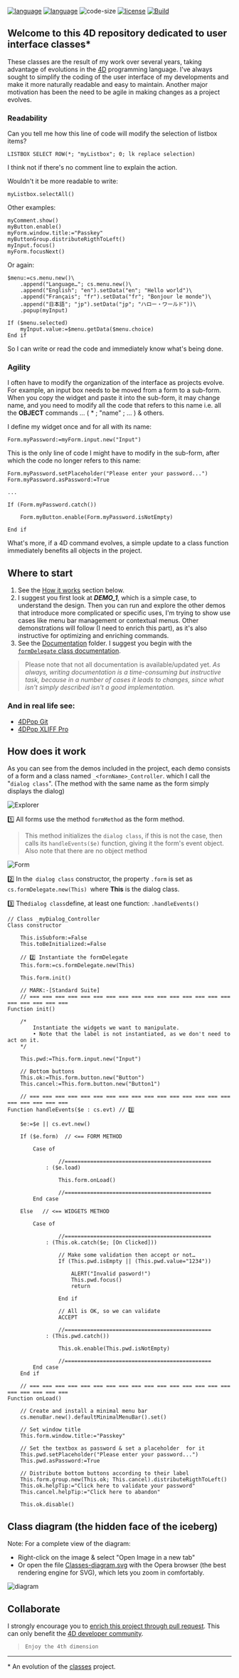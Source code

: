 [![language](https://img.shields.io/static/v1?label=language&message=4d&color=blue)](https://developer.4d.com/)
[![language](https://img.shields.io/github/languages/top/vdelachaux/UI-with-Class.svg)](https://developer.4d.com/)
![code-size](https://img.shields.io/github/languages/code-size/vdelachaux/UI-with-Class.svg)
[![license](https://img.shields.io/github/license/vdelachaux/UI-with-Class)](LICENSE)
[![Build](https://github.com/vdelachaux/UI-with-Class/actions/workflows/build.yml/badge.svg)](https://github.com/vdelachaux/UI-with-Class/actions/workflows/build.yml)

## Welcome to this 4D repository dedicated to user interface classes* 

These classes are the result of my work over several years, taking advantage of evolutions in the [4D](https://4d.com) programming language. I've always sought to simplify the coding of the user interface of my developments and make it more naturally readable and easy to maintain. Another major motivation has been the need to be agile in making changes as a project evolves.

### Readability

Can you tell me how this line of code will modify the selection of listbox items?

```4d
LISTBOX SELECT ROW(*; "myListbox"; 0; lk replace selection)
```

I think not if there's no comment line to explain the action.

Wouldn't it be more readable to write:

```4d
myListbox.selectAll()
```
Other examples:

```4d
myComment.show()
myButton.enable()
myForm.window.title:="Passkey"
myButtonGroup.distributeRigthToLeft()
myInput.focus()
myForm.focusNext()

```

Or again:

```4d
$menu:=cs.menu.new()\
	.append("Language…"; cs.menu.new()\
	.append("English"; "en").setData("en"; "Hello world")\
	.append("Français"; "fr").setData("fr"; "Bonjour le monde")\
	.append("日本語"; "jp").setData("jp"; "ハロー・ワールド"))\
	.popup(myInput)
	
If ($menu.selected)
	myInput.value:=$menu.getData($menu.choice)
End if 	
```

So I can write or read the code and immediately know what's being done.

### Agility

I often have to modify the organization of the interface as projects evolve. For example, an input box needs to be moved from a form to a sub-form. When you copy the widget and paste it into the sub-form, it may change name, and you need to modify all the code that refers to this name i.e. all the **OBJECT** commands ... ( * ; "name" ; ... ) & others.

I define my widget once and for all with its name:

```4d
Form.myPassword:=myForm.input.new("Input")
```

This is the only line of code I might have to modify in the sub-form, after which the code no longer refers to this name:

```4d
Form.myPassword.setPlaceholder("Please enter your password...")
Form.myPassword.asPassword:=True

...

If (Form.myPassword.catch())
	
	Form.myButton.enable(Form.myPassword.isNotEmpty)
	
End if 
```
What's more, if a 4D command evolves, a simple update to a class function immediately benefits all objects in the project.

## Where to start

1. See the [How it works](#how) section below.
1. I suggest you first look at ***DEMO_1***, which is a simple case, to understand the design. Then you can run and explore the other demos that introduce more complicated or specific uses, I'm trying to show use cases like menu bar management or contextual menus.  Other demonstrations will follow (I need to enrich this part), as it's also instructive for optimizing and enriching commands. 
1. See the [Documentation](Documentation/Classes/) folder. I suggest you begin with the [`formDelegate` class documentation](Documentation/Classes/formDelegate.md).

> Please note that not all documentation is available/updated yet.   *As always, writing documentation is a time-consuming but instructive task, because in a number of cases it leads to changes, since what isn't simply described isn't a good implementation.*

### And in real life see:

* [4DPop Git](https://github.com/vdelachaux/4DPop-Git)
* [4DPop XLIFF Pro](https://github.com/vdelachaux/4DPop-XLIFF-Pro)

## <a name="how">How does it work</a>

As you can see from the demos included in the project, each demo consists of a form and a class named `_<fornName>_Controller`. which I call the "`dialog class`". (The method with the same name as the form simply displays the dialog)

![Explorer](README/explorer.png)

1️⃣ All forms use the method `formMethod` as the form method.    
>This method initializes the `dialog class`, if this is not the case, then calls its `handleEvents($e)` function, giving it the form's event object.    
>Also note that there are no object method

![Form](README/form.png)

2️⃣ In the` dialog class` constructor, the property `.form` is set as `cs.formDelegate.new(This) `where **This** is the dialog class.

3️⃣ The` dialog class `define, at least one function:  `.handleEvents()`

```4d
// Class _myDialog_Controller
Class constructor
	
	This.isSubform:=False
	This.toBeInitialized:=False
	
	// 2️⃣ Instantiate the formDelegate
	This.form:=cs.formDelegate.new(This)
	
	This.form.init()
	
	// MARK:-[Standard Suite]
	// === === === === === === === === === === === === === === === === === === === === ===
Function init()
	
	/*
		Instantiate the widgets we want to manipulate.
		• Note that the label is not instantiated, as we don't need to act on it.
	*/
	
	This.pwd:=This.form.input.new("Input")
	
	// Bottom buttons
	This.ok:=This.form.button.new("Button")
	This.cancel:=This.form.button.new("Button1")
	
	// === === === === === === === === === === === === === === === === === === === === ===
Function handleEvents($e : cs.evt) // 3️⃣
	
	$e:=$e || cs.evt.new()
	
	If ($e.form)  // <== FORM METHOD
		
		Case of 
				
				//==============================================
			: ($e.load)
				
				This.form.onLoad()
				
				//==============================================
		End case 
		
	Else   // <== WIDGETS METHOD
		
		Case of 
				
				//==============================================
			: (This.ok.catch($e; [On Clicked]))
				
				// Make some validation then accept or not…
				If (This.pwd.isEmpty || (This.pwd.value="1234"))
					
					ALERT("Invalid pasword!")
					This.pwd.focus()
					return 
					
				End if 
				
				// All is OK, so we can validate
				ACCEPT
				
				//==============================================
			: (This.pwd.catch())
				
				This.ok.enable(This.pwd.isNotEmpty)
				
				//==============================================
		End case 
	End if 
	
	// === === === === === === === === === === === === === === === === === === === === ===
Function onLoad()
	
	// Create and install a minimal menu bar
	cs.menuBar.new().defaultMinimalMenuBar().set()
	
	// Set window title
	This.form.window.title:="Passkey"
	
	// Set the textbox as password & set a placeholder  for it
	This.pwd.setPlaceholder("Please enter your password...")
	This.pwd.asPassword:=True
	
	// Distribute bottom buttons according to their label
	This.form.group.new(This.ok; This.cancel).distributeRigthToLeft()
	This.ok.helpTip:="Click here to validate your password"
	This.cancel.helpTip:="Click here to abandon"
	
	This.ok.disable()	
```

## Class diagram (the hidden face of the iceberg)

Note: For a complete view of the diagram:
* Right-click on the image & select "Open Image in a new tab"
* Or open the file [Classes-diagram.svg](Classes-diagram.svg) with the Opera browser (the best rendering engine for SVG), which lets you zoom in comfortably.

![diagram](Classes-diagram.svg)

## Collaborate

I strongly encourage you to [enrich this project through pull request](CONTRIBUTING.md). This can only benefit the [4D developer community](https://discuss.4d.com). 

> `Enjoy the 4th dimension`

----
\* An evolution of the [classes](https://github.com/vdelachaux/classes) project.


